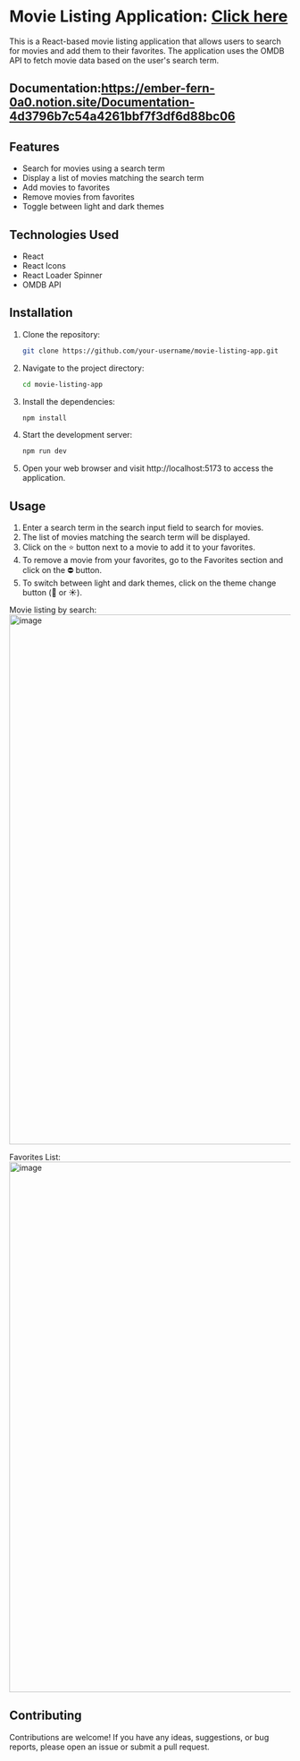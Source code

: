 # Movie Listing Application: [Click here](https://mahir-neema.github.io/movie_listing_application/)

This is a React-based movie listing application that allows users to search for movies and add them to their favorites. The application uses the OMDB API to fetch movie data based on the user's search term.

## Documentation:https://ember-fern-0a0.notion.site/Documentation-4d3796b7c54a4261bbf7f3df6d88bc06

## Features

- Search for movies using a search term
- Display a list of movies matching the search term
- Add movies to favorites
- Remove movies from favorites
- Toggle between light and dark themes

## Technologies Used

- React
- React Icons
- React Loader Spinner
- OMDB API

## Installation

1. Clone the repository:

   ```bash
   git clone https://github.com/your-username/movie-listing-app.git
   
2. Navigate to the project directory:
  
   ```bash
   cd movie-listing-app
   
3. Install the dependencies:
  
   ```bash
   npm install

4. Start the development server:
  
   ```bash
   npm run dev
   
5. Open your web browser and visit http://localhost:5173 to access the application.


## Usage
1. Enter a search term in the search input field to search for movies.
2. The list of movies matching the search term will be displayed.
3. Click on the ⭐ button next to a movie to add it to your favorites.
4. To remove a movie from your favorites, go to the Favorites section and click on the ⛔ button.
5. To switch between light and dark themes, click on the theme change button (🌙 or ☀️). 

  Movie listing by search:
  <img width="947" alt="image" src="https://github.com/Mahir-Neema/movie_listing_application/assets/89702867/c73cb3d9-e758-446e-8cad-71a40697d609">
  
  Favorites List:
  <img width="948" alt="image" src="https://github.com/Mahir-Neema/movie_listing_application/assets/89702867/ac5d6cbe-9390-47c6-9f40-da796a6fc826">



## Contributing
Contributions are welcome! If you have any ideas, suggestions, or bug reports, please open an issue or submit a pull request.
